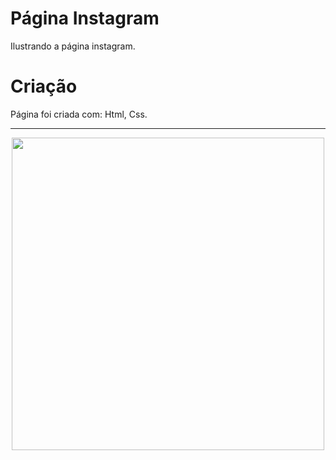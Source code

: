 # Página Instagram

Ilustrando a página instagram.

# Criação

Página foi criada com:
Html,
Css.

---

<p align="center">
<img src="./img/insta.png" width="500px" >
</p>

